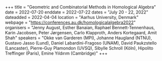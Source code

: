 +++
title = "Geometric and Combinatorial Methods in Homological Algebra"
date = 2022-07-20
enddate = 2022-07-22
dates = "July 20 - 22, 2022"
dateadded = 2022-04-04
location = "Aarhus University, Denmark"
webpage = "https://conferences.au.dk/homologicalalgebra2022"
organisers = "Jenny August, Esther Banaian, Raphael Bennett-Tennenhaus, Karin Jacobsen, Peter Jørgensen, Carlo Klapproth, Anders Kortegaard, Amit Shah"
speakers = "Okke van Garderen (MPI), Johanne Haugland (NTNU), Gustavo Jasso (Lund), Daniel Labardini-Fragoso (UNAM), David Paukzstello (Lancaster), Pierre-Guy Plamondon (UVSQ), Sibylle Schroll (Köln), Hipolito Treffinger (Paris), Emine Yıldırım (Cambridge)"
+++
